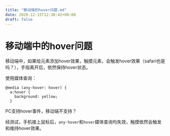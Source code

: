 ```yaml
---
title: "移动端的hover问题.md"
date: 2020-12-15T12:38:42+08:00
draft: false
---
```


# 移动端中的hover问题

移动端中，如果给元素添加hover效果，触摸元素，会触发hover效果（safari也是吗？），手指离开后，依然保持hover状态。

使用媒体查询：

```
@media (any-hover: hover) {
  a:hover {
    background: yellow;
  }
```

PC支持hover事件，移动端不支持？

经测试，手机接上鼠标后，`any-hover`和`hover`媒体查询均失效，触摸依然会触发和维持hover效果。
